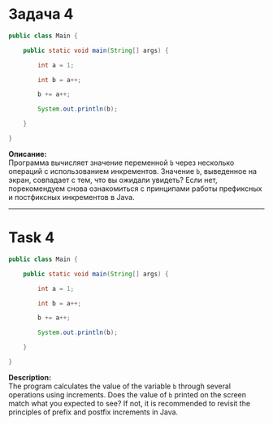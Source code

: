 
# Задача 4

```java
public class Main {

    public static void main(String[] args) {

        int a = 1;

        int b = a++;

        b += a++;

        System.out.println(b);

    }

}
```

**Описание:**  
Программа вычисляет значение переменной `b` через несколько операций с использованием инкрементов. Значение `b`, выведенное на экран, совпадает с тем, что вы ожидали увидеть? Если нет, порекомендуем снова ознакомиться с принципами работы префиксных и постфиксных инкрементов в Java.

---

# Task 4

```java
public class Main {

    public static void main(String[] args) {

        int a = 1;

        int b = a++;

        b += a++;

        System.out.println(b);

    }

}
```

**Description:**  
The program calculates the value of the variable `b` through several operations using increments. Does the value of `b` printed on the screen match what you expected to see? If not, it is recommended to revisit the principles of prefix and postfix increments in Java.
```